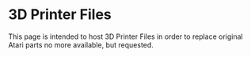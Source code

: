 # 3D Printer Files  
This page is intended to host 3D Printer Files in order to replace original Atari parts no more available, but requested.  
  
